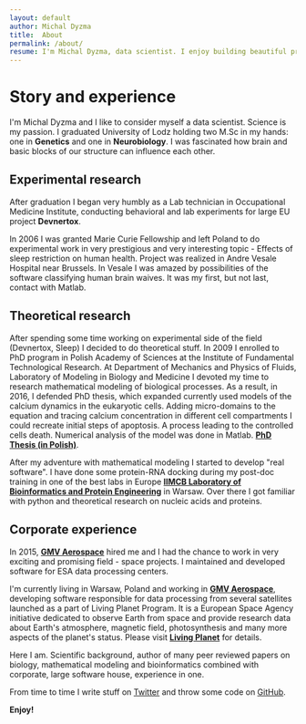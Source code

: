 ```yaml
---
layout: default
author: Michal Dyzma
title:  About
permalink: /about/
resume: I'm Michal Dyzma, data scientist. I enjoy building beautiful projects for science. Biology is my love, Data Science is my choice, Software Development is my way to combine them together.
---
```


Story and experience
====================

I'm Michal Dyzma and I like to consider myself a data scientist. Science is my passion. I graduated University of Lodz holding two M.Sc in my hands: one in **Genetics** and one in **Neurobiology**. I was fascinated how brain and basic blocks of our structure can influence each other. 

Experimental research
---------------------
After graduation I began very humbly as a Lab technician in Occupational Medicine Institute, conducting behavioral and lab experiments for large EU project **Devnertox**. 

In 2006 I was granted Marie Curie Fellowship and left Poland to do experimental work in very prestigious and very interesting topic - Effects of sleep restriction on human health. Project was realized in Andre Vesale Hospital near Brussels. In Vesale I was amazed by possibilities of the software classifying human brain waives. It was my first, but not last, contact with Matlab.

Theoretical research
--------------------
After spending some time working on experimental side of the field (Devnertox, Sleep) I decided to do theoretical stuff. In 2009 I enrolled to PhD program in Polish Academy of Sciences at the Institute of Fundamental Technological Research. At Department of Mechanics and Physics of Fluids, Laboratory of Modeling in Biology and Medicine I devoted my time to research mathematical modeling of biological processes. As a result, in 2016, I defended PhD thesis, which expanded currently used models of the calcium dynamics in the eukaryotic cells. Adding micro-domains to the equation and tracing calcium concentration in different cell compartments I could recreate initial steps of apoptosis. A process leading to the controlled cells death. Numerical analysis of the model was done in Matlab. [**PhD Thesis (in Polish)**][phd-thesis]. 

After my adventure with mathematical modeling I started to develop "real software". I have done some  protein-RNA docking during my post-doc training in one of the best labs in Europe [**IIMCB Laboratory of Bioinformatics and Protein Engineering**][bujnicki-lab] in Warsaw. Over there I got familiar with python and theoretical research on nucleic acids and proteins. 

Corporate experience
--------------------

In 2015, [**GMV Aerospace**][gmv] hired me and I had the chance to work in very exciting and promising field - space projects. I maintained and developed software for ESA data processing centers.

I'm currently living in Warsaw, Poland and working in [**GMV Aerospace**][gmv], developing software responsible for data processing from several satellites launched as a part of Living Planet Program. It is a European Space Agency initiative dedicated to observe Earth from space and provide research data about Earth's atmosphere, magnetic field, photosynthesis and many more aspects of the planet's status. Please visit [**Living Planet**][living-planet] for details.

Here I am. Scientific background, author of many peer reviewed papers on biology, mathematical modeling and bioinformatics combined with corporate, large software house, experience in one. 

From time to time I write stuff on [Twitter][tw] and throw some code on [GitHub][gh].

**Enjoy!**



[tw]: https://twitter.com/MichalDyzma
[gh]: https://github.com/mdyzma
[phd-thesis]: https://github.com/mdyzma/phd_thesis/blob/master/thesis.pdf
[living-planet]: http://www.esa.int/Our_Activities/Observing_the_Earth/The_Living_Planet_Programme

[bujnicki-lab]: http://genesilico.pl
[gmv]: http://www.gmv.com/en/
